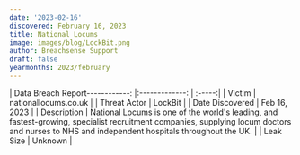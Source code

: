 ```yaml
---
date: '2023-02-16'
discovered: February 16, 2023
title: National Locums
image: images/blog/LockBit.png
author: Breachsense Support
draft: false
yearmonths: 2023/february
---
```


| Data Breach Report------------:     |:-------------:    | :-----:|
| Victim      | nationallocums.co.uk      | 
| Threat Actor      | LockBit      | 
| Date Discovered      | Feb 16, 2023      | 
| Description      | National Locums is one of the world's leading, and fastest-growing, specialist recruitment companies, supplying locum doctors and nurses to NHS and independent hospitals throughout the UK.      | 
| Leak Size      | Unknown      | 

